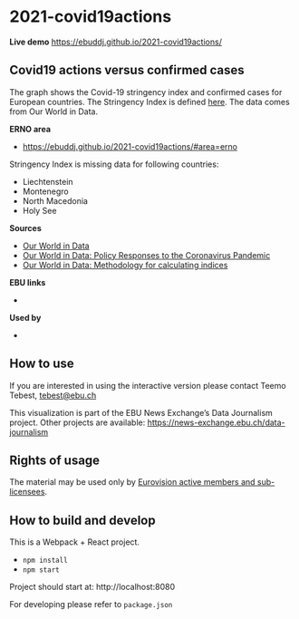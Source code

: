# 2021-covid19actions

**Live demo** https://ebuddj.github.io/2021-covid19actions/

## Covid19 actions versus confirmed cases

The graph shows the Covid-19 stringency index and confirmed cases for European countries. The Stringency Index is defined [here](https://ourworldindata.org/covid-government-stringency-index). The data comes from Our World in Data. 

**ERNO area** 
* https://ebuddj.github.io/2021-covid19actions/#area=erno

Stringency Index is missing data for following countries:
* Liechtenstein
* Montenegro
* North Macedonia
* Holy See

**Sources**
* [Our World in Data](https://ourworldindata.org/coronavirus)
* [Our World in Data: Policy Responses to the Coronavirus Pandemic](https://ourworldindata.org/covid-government-stringency-index)
* [Our World in Data: Methodology for calculating indices](https://github.com/OxCGRT/covid-policy-tracker/blob/master/documentation/index_methodology.md)

**EBU links**
* []()

**Used by**
* []()

## How to use

If you are interested in using the interactive version please contact Teemo Tebest, tebest@ebu.ch

This visualization is part of the EBU News Exchange’s Data Journalism project. Other projects are available: https://news-exchange.ebu.ch/data-journalism

## Rights of usage

The material may be used only by [Eurovision active members and sub-licensees](https://www.ebu.ch/eurovision-news/members-and-sublicensees).

## How to build and develop

This is a Webpack + React project.

* `npm install`
* `npm start`

Project should start at: http://localhost:8080

For developing please refer to `package.json`